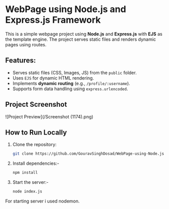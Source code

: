 # WebPage using Node.js and Express.js Framework

This is a simple webpage project using **Node.js** and **Express.js** with **EJS** as the template engine. 
The project serves static files and renders dynamic pages using routes.

## Features:
- Serves static files (CSS, Images, JS) from the `public` folder.
- Uses `EJS` for dynamic HTML rendering.
- Implements **dynamic routing** (e.g., `/profile/:username`).
- Supports form data handling using `express.urlencoded`.

## **Project Screenshot**
![Project Preview](/Screenshot (1174).png)

## **How to Run Locally**
1. Clone the repository:
   ```sh
   git clone https://github.com/GouravSinghDosad/WebPage-using-Node.js-and-Express.js-framework.git

2. Install dependencies:-
   ```sh
   npm install

4. Start the server:-
   ```sh
   node index.js

For starting server i used nodemon.
